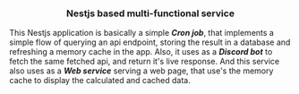 <h3 align="center">Nestjs based multi-functional service</h3>

This Nestjs application is basically a simple ***Cron job***, that implements a simple flow of querying an api endpoint, storing the result in a database and refreshing a memory cache in the app. Also, it uses as a ***Discord bot*** to fetch the same fetched api, and return it's live response. And this service also uses as a ***Web service*** serving a web page, that use's the memory cache to display the calculated and cached data.